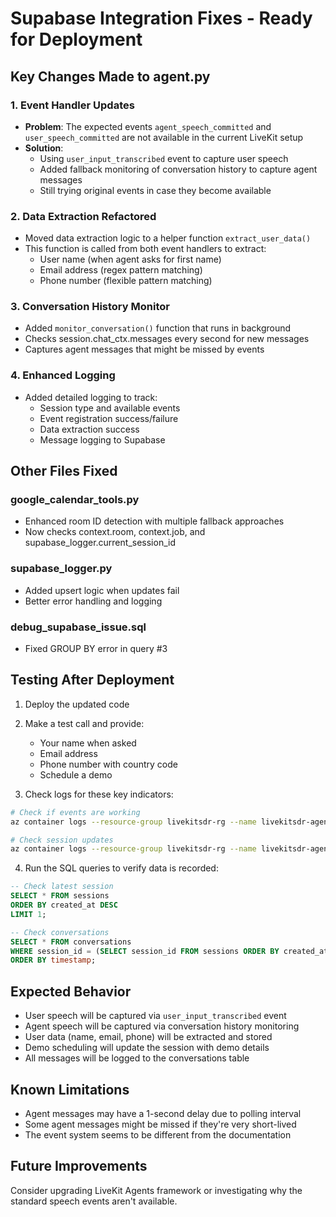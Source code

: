 # Supabase Integration Fixes - Ready for Deployment

## Key Changes Made to agent.py

### 1. Event Handler Updates
- **Problem**: The expected events `agent_speech_committed` and `user_speech_committed` are not available in the current LiveKit setup
- **Solution**: 
  - Using `user_input_transcribed` event to capture user speech
  - Added fallback monitoring of conversation history to capture agent messages
  - Still trying original events in case they become available

### 2. Data Extraction Refactored
- Moved data extraction logic to a helper function `extract_user_data()`
- This function is called from both event handlers to extract:
  - User name (when agent asks for first name)
  - Email address (regex pattern matching)
  - Phone number (flexible pattern matching)

### 3. Conversation History Monitor
- Added `monitor_conversation()` function that runs in background
- Checks session.chat_ctx.messages every second for new messages
- Captures agent messages that might be missed by events

### 4. Enhanced Logging
- Added detailed logging to track:
  - Session type and available events
  - Event registration success/failure
  - Data extraction success
  - Message logging to Supabase

## Other Files Fixed

### google_calendar_tools.py
- Enhanced room ID detection with multiple fallback approaches
- Now checks context.room, context.job, and supabase_logger.current_session_id

### supabase_logger.py
- Added upsert logic when updates fail
- Better error handling and logging

### debug_supabase_issue.sql
- Fixed GROUP BY error in query #3

## Testing After Deployment

1. Deploy the updated code
2. Make a test call and provide:
   - Your name when asked
   - Email address
   - Phone number with country code
   - Schedule a demo

3. Check logs for these key indicators:
```bash
# Check if events are working
az container logs --resource-group livekitsdr-rg --name livekitsdr-agent-container | grep -E "User transcribed|Agent from history|Extracted"

# Check session updates
az container logs --resource-group livekitsdr-rg --name livekitsdr-agent-container | grep "Session data updated"
```

4. Run the SQL queries to verify data is recorded:
```sql
-- Check latest session
SELECT * FROM sessions 
ORDER BY created_at DESC 
LIMIT 1;

-- Check conversations
SELECT * FROM conversations 
WHERE session_id = (SELECT session_id FROM sessions ORDER BY created_at DESC LIMIT 1)
ORDER BY timestamp;
```

## Expected Behavior

- User speech will be captured via `user_input_transcribed` event
- Agent speech will be captured via conversation history monitoring
- User data (name, email, phone) will be extracted and stored
- Demo scheduling will update the session with demo details
- All messages will be logged to the conversations table

## Known Limitations

- Agent messages may have a 1-second delay due to polling interval
- Some agent messages might be missed if they're very short-lived
- The event system seems to be different from the documentation

## Future Improvements

Consider upgrading LiveKit Agents framework or investigating why the standard speech events aren't available.